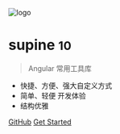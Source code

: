 <!-- _coverpage.md -->

![logo](_media/icon.svg)

# supine <small>10</small>

> Angular 常用工具库

- 快捷、方便、强大自定义方式
- 简单、轻便 开发体验
- 结构优雅

[GitHub](https://github.com/docsifyjs/docsify/)
[Get Started](zh-cn/v10/README.md)
